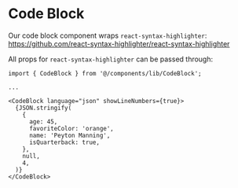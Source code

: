 # Code Block

Our code block component wraps `react-syntax-highlighter`: https://github.com/react-syntax-highlighter/react-syntax-highlighter

All props for `react-syntax-highlighter` can be passed through:

```tsx
import { CodeBlock } from '@/components/lib/CodeBlock';

...

<CodeBlock language="json" showLineNumbers={true}>
  {JSON.stringify(
    {
      age: 45,
      favoriteColor: 'orange',
      name: 'Peyton Manning',
      isQuarterback: true,
    },
    null,
    4,
  )}
</CodeBlock>
```
